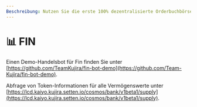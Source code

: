 ```yaml
---
Beschreibung: Nutzen Sie die erste 100% dezentralisierte Orderbuchbörse auf Cosmos.
---
```


# 📊 FIN

Einen Demo-Handelsbot für Fin finden Sie unter [https://github.com/TeamKujira/fin-bot-demo](https://github.com/Team-Kujira/fin-bot-demo).



Abfrage von Token-Informationen für alle Vermögenswerte unter [https://lcd.kaiyo.kujira.setten.io/cosmos/bank/v1beta1/supply](https://lcd.kaiyo.kujira.setten.io/cosmos/bank/v1beta1/supply).
